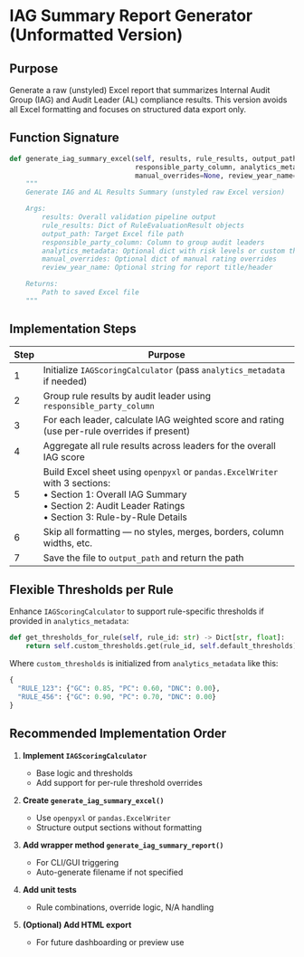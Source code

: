 
# IAG Summary Report Generator (Unformatted Version)

## Purpose

Generate a raw (unstyled) Excel report that summarizes Internal Audit Group (IAG) and Audit Leader (AL) compliance results. This version avoids all Excel formatting and focuses on structured data export only.

## Function Signature

```python
def generate_iag_summary_excel(self, results, rule_results, output_path, 
                               responsible_party_column, analytics_metadata=None, 
                               manual_overrides=None, review_year_name=None):
    """
    Generate IAG and AL Results Summary (unstyled raw Excel version)

    Args:
        results: Overall validation pipeline output
        rule_results: Dict of RuleEvaluationResult objects
        output_path: Target Excel file path
        responsible_party_column: Column to group audit leaders
        analytics_metadata: Optional dict with risk levels or custom thresholds
        manual_overrides: Optional dict of manual rating overrides
        review_year_name: Optional string for report title/header

    Returns:
        Path to saved Excel file
    """
```

## Implementation Steps

| Step | Purpose |
|------|---------|
| 1 | Initialize `IAGScoringCalculator` (pass `analytics_metadata` if needed) |
| 2 | Group rule results by audit leader using `responsible_party_column` |
| 3 | For each leader, calculate IAG weighted score and rating (use per-rule overrides if present) |
| 4 | Aggregate all rule results across leaders for the overall IAG score |
| 5 | Build Excel sheet using `openpyxl` or `pandas.ExcelWriter` with 3 sections:<br> • Section 1: Overall IAG Summary<br> • Section 2: Audit Leader Ratings<br> • Section 3: Rule-by-Rule Details |
| 6 | Skip all formatting — no styles, merges, borders, column widths, etc. |
| 7 | Save the file to `output_path` and return the path |

## Flexible Thresholds per Rule

Enhance `IAGScoringCalculator` to support rule-specific thresholds if provided in `analytics_metadata`:

```python
def get_thresholds_for_rule(self, rule_id: str) -> Dict[str, float]:
    return self.custom_thresholds.get(rule_id, self.default_thresholds)
```

Where `custom_thresholds` is initialized from `analytics_metadata` like this:

```python
{
  "RULE_123": {"GC": 0.85, "PC": 0.60, "DNC": 0.00},
  "RULE_456": {"GC": 0.90, "PC": 0.70, "DNC": 0.00}
}
```

## Recommended Implementation Order

1. **Implement `IAGScoringCalculator`**
    - Base logic and thresholds
    - Add support for per-rule threshold overrides

2. **Create `generate_iag_summary_excel()`**
    - Use `openpyxl` or `pandas.ExcelWriter`
    - Structure output sections without formatting

3. **Add wrapper method `generate_iag_summary_report()`**
    - For CLI/GUI triggering
    - Auto-generate filename if not specified

4. **Add unit tests**
    - Rule combinations, override logic, N/A handling

5. **(Optional) Add HTML export**
    - For future dashboarding or preview use
